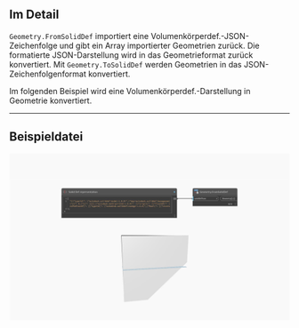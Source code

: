 ## Im Detail
`Geometry.FromSolidDef` importiert eine Volumenkörperdef.-JSON-Zeichenfolge und gibt ein Array importierter Geometrien zurück. Die formatierte JSON-Darstellung wird in das Geometrieformat zurück konvertiert. Mit `Geometry.ToSolidDef` werden Geometrien in das JSON-Zeichenfolgenformat konvertiert.

Im folgenden Beispiel wird eine Volumenkörperdef.-Darstellung in Geometrie konvertiert.
___
## Beispieldatei

![Geometry.FromSolidDef](./Autodesk.DesignScript.Geometry.Geometry.FromSolidDef_img.jpg)
